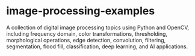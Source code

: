 # image-processing-examples
A collection of digital image processing topics using Python and OpenCV, including frequency domain, color transformations, thresholding, morphological operations, edge detection, convolution, filtering, segmentation, flood fill, classification, deep learning, and AI applications.
